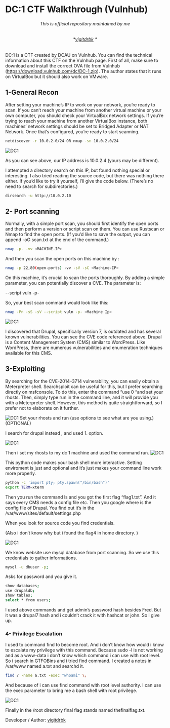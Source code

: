 # DC:1 CTF Walkthrough (Vulnhub) 

###### <p align="center"> *This is official repository maintained by me*</center> </p>
###### <p align="center"> *[yigitdrbk](https://www.instagram.com/yigitdrbk/) *</center> </p>

DC:1 is a CTF created by DCAU on Vulnhub. You can find the technical information about this CTF on the Vulnhub page. First of all, make sure to download and install the correct OVA file from Vulnhub (https://download.vulnhub.com/dc/DC-1.zip). The author states that it runs on VirtualBox but it should also work on VMware.

## 1-General Recon
 
After setting your machine’s IP to work on your network, you’re ready to scan. If you can’t reach your machine from another virtual machine or your own computer, you should check your VirtualBox network settings. If you’re trying to reach your machine from another VirtualBox instance, both machines’ network settings should be set to Bridged Adapter or NAT Network. Once that’s configured, you’re ready to start scanning.

```bash
netdiscover -r 10.0.2.0/24 OR nmap -sn 10.0.2.0/24
```

![DC1](https://miro.medium.com/v2/resize:fit:1100/format:webp/1*qleG8B44yWr622FFIfpGBA.png "DC1")

As you can see above, our IP address is 10.0.2.4 (yours may be different).

I attempted a directory search on this IP, but found nothing special or interesting. I also tried reading the source code, but there was nothing there either.
If you’d like to try it yourself, I’ll give the code below.
(There’s no need to search for subdirectories.)

```bash
dirsearch -u http://10.0.2.10
```
## 2- Port scanning

Normally, with a simple port scan, you should first identify the open ports and then perform a version or script scan on them. You can use Rustscan or Nmap to find the open ports. (If you’d like to save the output, you can append -oG scan.txt at the end of the command.)

```bash
nmap -p- -vv <MACHINE-IP>
```
And then you scan the open ports on this machine by :
```bash
nmap -p 22,80(open-ports) -vv -sV -sC <Machine-IP>
```
On this machine, it’s crucial to scan the ports thoroughly. By adding a simple parameter, you can potentially discover a CVE. The parameter is:

--script vuln -p- <Machine IP>

So, your best scan command would look like this:

```bash
nmap -Pn -sS -sV --script vuln -p- <Machine Ip>
```
![DC1](https://miro.medium.com/v2/resize:fit:828/format:webp/1*G29V3YZdWyH9CMG_CUNDGw.png "DC1")

I discovered that Drupal, specifically version 7, is outdated and has several known vulnerabilities. You can see the CVE code referenced above. Drupal is a Content Management System (CMS) similar to WordPress. Like WordPress, there are numerous vulnerabilities and enumeration techniques available for this CMS.

## 3-Exploiting

By searching for the CVE-2014–3714 vulnerability, you can easily obtain a Meterpreter shell. Searchsploit can be useful for this, but I prefer searching directly on msfconsole. To do this, enter the command “use 0 “and set your rhosts. Then, simply type run in the command line, and it will provide you with a Meterpreter shell. However, this method is quite straightforward, so I prefer not to elaborate on it further.

![DC1](https://miro.medium.com/v2/resize:fit:1100/format:webp/1*JJ8qJsskJ8A2esfvIipxrw.png "DC1")
Set your rhosts and run (use options to see what are you using.)(OPTIONAL)

I search for drupal instead , and used 1. option.

![DC1](https://miro.medium.com/v2/resize:fit:828/format:webp/1*Q-7xukBHeaVWPKeq9X5bqA.png "DC1")

Then i set my rhosts to my dc 1 machine and used the command run.
![DC1](https://miro.medium.com/v2/resize:fit:828/format:webp/1*G4Ls7RJkYrvC2M4FHSMfTA.png "DC1")

This python code makes your bash shell more interactive. Setting enviroment is just and optional and it’s just makes your command line work more properly.
```bash
python -c 'import pty; pty.spawn("/bin/bash")'
export TERM=xterm
```
Then you run the command ls and you got the first flag “flag1.txt”. And it says every CMS needs a config file etc. Then you google where is the config file of Drupal. You find out it’s in the
/var/www/sites/default/settings.php

When you look for source code you find credentials.

(Also i don’t know why but i found the flag4 in home directory. )

![DC1](https://miro.medium.com/v2/resize:fit:640/format:webp/1*XS0cfy-ebmqtANIQZDICaQ.png "DC1")

We know website use mysql database from port scanning. So we use this credentials to gather informations.

```bash
mysql -u dbuser -p;
```
Asks for password and you give it.

```bash
show databases;
use drupaldb;
show tables;
select * from users;
```

I used above commands and get admin’s password hash besides Fred. But it was a drupal7 hash and i couldn’t crack it with hashcat or john. So i give up.

 ### 4- Privilege Escalation

I used to command find to become root. And i don’t know how would i know to escalate my privilege with this command. Because sudo -l is not working and as a www-data i don’t know which command i can use with root level. So i search in GTFOBins and i tried find command. I created a notes in /var/www named a.txt and searchd it.

```bash
find / -name a.txt -exec "whoami" \;
```
And because of i can use find command with root level authority. I can use the exec parameter to bring me a bash shell with root privilege.

![DC1](https://miro.medium.com/v2/resize:fit:786/format:webp/1*BcSNHaY0CHpqPCJVbUtSIA.png "DC1")

Finally in the /root directory final flag stands named thefinalflag.txt.

Developer / Author: [yigitdrbk](https://www.instagram.com/yigitdrbk/)
